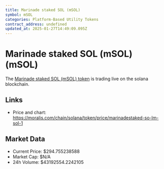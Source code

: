 ```yaml
---
title: Marinade staked SOL (mSOL)
symbol: mSOL
categories: Platform-Based Utility Tokens
contract_address: undefined
updated_at: 2025-01-27T14:49:09.095Z
---
```


# Marinade staked SOL (mSOL) (mSOL)
The [Marinade staked SOL (mSOL) token](https://moralis.com/chain/solana/token/price/marinadestaked-so-lm-sol-1) is trading live on the solana blockchain.

## Links
- Price and chart: https://moralis.com/chain/solana/token/price/marinadestaked-so-lm-sol-1

## Market Data
- Current Price: $294.755238588
- Market Cap: $N/A
- 24h Volume: $43192554.2242105
